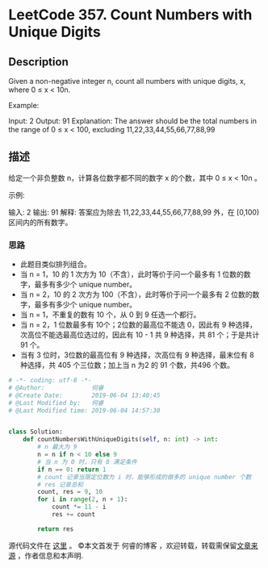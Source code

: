 # LeetCode 357. Count Numbers with Unique Digits

## Description

Given a non-negative integer n, count all numbers with unique digits, x, where 0 ≤ x < 10n.

Example:

Input: 2
Output: 91 
Explanation: The answer should be the total numbers in the range of 0 ≤ x < 100, excluding 11,22,33,44,55,66,77,88,99

## 描述

给定一个非负整数 n，计算各位数字都不同的数字 x 的个数，其中 0 ≤ x < 10n 。

示例:

输入: 2
输出: 91 
解释: 答案应为除去 11,22,33,44,55,66,77,88,99 外，在 [0,100) 区间内的所有数字。

### 思路

* 此题目类似排列组合。
* 当 n = 1，10 的 1 次方为 10（不含），此时等价于问一个最多有 1 位数的数字，最多有多少个 unique number。
* 当 n = 2，10 的 2 次方为 100（不含），此时等价于问一个最多有 2 位数的数字，最多有多少个 unique number。
* 当 n = 1，不重复的数有 10 个，从 0 到 9 任选一个都行。
* 当 n = 2，1 位数最多有 10个；2位数的最高位不能选 0，因此有 9 种选择，次高位不能选最高位选过的，因此有 10 - 1 共 9 种选择，共 81 个；于是共计 91 个。
* 当有 3 位时，3位数的最高位有 9 种选择，次高位有 9 种选择，最末位有 8 种选择，共 405 个三位数；加上当 n 为2 的 91 个数，共496 个数。

```py
# -*- coding: utf-8 -*-
# @Author:             何睿
# @Create Date:        2019-06-04 13:40:45
# @Last Modified by:   何睿
# @Last Modified time: 2019-06-04 14:57:30


class Solution:
    def countNumbersWithUniqueDigits(self, n: int) -> int:
        # n 最大为 9
        n = n if n < 10 else 9
        # 当 n 为 0 时，只有 0 满足条件
        if n == 0: return 1
        # count 记录当限定位数为 i 时，能够形成的做多的 unique number 个数
        # res 记录总和
        count, res = 9, 10
        for i in range(2, n + 1):
            count *= 11 - i
            res += count

        return res
```

源代码文件在 [这里](https://github.com/ruicore/Algorithm/blob/master/Leetcode/2019-06-04-357-Count-Numbers-with-Unique-Digits.py) 。
©本文首发于 何睿的博客 ，欢迎转载，转载需保留[文章来源](https://www.ruicore.cn/leetcode-357-count-numbers-with-unique-digits/) ，作者信息和本声明.
